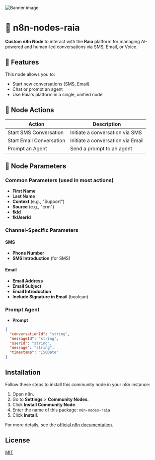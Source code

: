 ![Banner image](https://user-images.githubusercontent.com/10284570/173569848-c624317f-42b1-45a6-ab09-f0ea3c247648.png)

# 📡 n8n-nodes-raia

**Custom n8n Node** to interact with the **Raia** platform for managing AI-powered and human-led conversations via SMS, Email, or Voice.

## 🚀 Features

This node allows you to:
- Start new conversations (SMS, Email)
- Chat or prompt an agent
- Use Raia's platform in a single, unified node

## 🔧 Node Actions

| Action                     | Description                                                  |
|---------------------------|--------------------------------------------------------------|
| Start SMS Conversation    | Initiate a conversation via SMS                              |
| Start Email Conversation  | Initiate a conversation via Email                            |
| Prompt an Agent           | Send a prompt to an agent                                    |

## 🧩 Node Parameters

### Common Parameters (used in most actions)
- **First Name**
- **Last Name**
- **Context** (e.g., "Support")
- **Source** (e.g., "crm")
- **fkId**
- **fkUserId**

### Channel-Specific Parameters

#### SMS
- **Phone Number**
- **SMS Introduction** (for SMS)

#### Email
- **Email Address**
- **Email Subject**
- **Email Introduction**
- **Include Signature in Email** (boolean)

### Prompt Agent
- **Prompt**

```json
{
  "conversationId": "string",
  "messageId": "string",
  "userId": "string",
  "message": "string",
  "timestamp": "ISODate"
}
```

## Installation

Follow these steps to install this community node in your n8n instance:

1. Open n8n.
2. Go to **Settings** > **Community Nodes**.
3. Click **Install Community Node**.
4. Enter the name of this package: `n8n-nodes-raia`
5. Click **Install**.

For more details, see the [official n8n documentation](https://docs.n8n.io/integrations/community-nodes/installation/verified-install/).

## License

[MIT](https://github.com/n8n-io/n8n-nodes-starter/blob/master/LICENSE.md)
